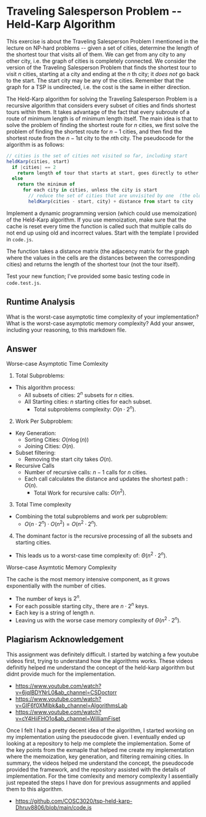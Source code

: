 # Traveling Salesperson Problem -- Held-Karp Algorithm

This exercise is about the Traveling Salesperson Problem I mentioned in the
lecture on NP-hard problems -- given a set of cities, determine the length of
the shortest tour that visits all of them. We can get from any city to any other
city, i.e. the graph of cities is completely connected. We consider the version
of the Traveling Salesperson Problem that finds the shortest tour to visit $n$
cities, starting at a city and ending at the $n$ th city; it *does not* go
back to the start. The start city may be any of the cities. Remember that the
graph for a TSP is undirected, i.e. the cost is the same in either direction.

The Held-Karp algorithm for solving the Traveling Salesperson Problem is a
recursive algorithm that considers every subset of cities and finds shortest
tours within them. It takes advantage of the fact that every subroute of a route
of minimum length is of minimum length itself. The main idea is that to solve
the problem of finding the shortest route for $n$ cities, we first solve the
problem of finding the shortest route for $n-1$ cities, and then find the
shortest route from the $n-1$st city to the $n$th city. The pseudocode for the
algorithm is as follows:

```javascript
// cities is the set of cities not visited so far, including start
heldKarp(cities, start)
  if |cities| == 2
    return length of tour that starts at start, goes directly to other city in cities
  else
    return the minimum of
      for each city in cities, unless the city is start
        // reduce the set of cities that are unvisited by one  (the old start), set the new start, add on the distance from old start to new start
        heldKarp(cities - start, city) + distance from start to city
```

Implement a dynamic programming version (which could use memoization) of the
Held-Karp algorithm. If you use memoization, make sure that the cache is reset
every time the function is called such that multiple calls do not end up using
old and incorrect values. Start with the template I provided in `code.js`.

The function takes a distance matrix (the adjacency matrix for the graph where
the values in the cells are the distances between the corresponding cities) and
returns the length of the shortest tour (not the tour itself).

Test your new function; I've provided some basic testing code in `code.test.js`.

## Runtime Analysis

What is the worst-case asymptotic time complexity of your implementation? What
is the worst-case asymptotic memory complexity? Add your answer, including your
reasoning, to this markdown file.

## Answer 
Worse-case Asymptotic Time Comlexity
1. Total Subproblems:
- This algorithm process:
  -  All subsets of cities: $2^{n}$ subsets for $n$ cities.
  -  All Starting cities: $n$ starting cities for each subset.
     - Total subproblems complexity: $O(n \cdot 2^{n})$.
2. Work Per Subproblem:
- Key Generation:
  - Sorting Cities: $O(n\log(n))$
  - Joining Cities: $O(n)$.
- Subset filtering:
  - Removing the start city takes $O(n)$.
- Recursive Calls
  - Number of recursive calls: $n - 1$ calls for $n$ cities.
  - Each call calculates the distance and updates the shortest path : $O(n)$.
    - Total Work for recursive calls: $O(n^{2})$.
3. Total Time complexity
- Combining the total subproblems and work per subproblem:
  - $O(n \cdot 2^{n}) \cdot O(n^{2}) = O(n^{2} \cdot 2^{n})$.
4. The dominant factor is the recursive processing of all the subsets and starting cities.
- This leads us to a worst-case time complexity of: $\Theta(n^{2} \cdot 2^{n})$.

Worse-case Asymtotic Memory Complexity 

The cache is the most memory intensive component, as it grows exponentially with the number of cities. 
- The number of keys is $2^{n}$.
- For each possible starting city., there are $n \cdot 2^{n}$ keys.
- Each key is a string of length $n$.
- Leaving us with the worse case memory complexity of $\Theta(n^{2} \cdot 2^{n})$. 

## Plagiarism Acknowledgement 
This assignment was definitely difficult. I started by watching a few youtube videos first, trying to understand how the algorithms works. These videos definitly helped me understand the concept of the held-karp algorithm but didnt provide much for the implementation. 

- https://www.youtube.com/watch?v=6jqlBDYNrL0&ab_channel=CSDoctorr
- https://www.youtube.com/watch?v=GIF6f0XMIbk&ab_channel=AlgorithmsLab
- https://www.youtube.com/watch?v=cY4HiiFHO1o&ab_channel=WilliamFiset

Once I felt I had a pretty decent idea of the algorithm, I started working on my implementation using the pseudocode given. I 
eventually ended up looking at a repository to help me complete the implementation. Some of the key points from the exmaple that helped me create my implementation where the memoization, key generation, and filtering remaining cities.
In summary, the videos helped me understand the concept, the pseudocode provided the framework, and the repository assisted with the details of implementation. For the time comlexity and memory complexity I assentially just repeated the steps I have don for previous assugnments and applied them to this algorithm. 

- https://github.com/COSC3020/tsp-held-karp-Dhruv8806/blob/main/code.js




